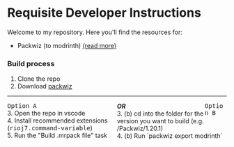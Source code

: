 # Requisite Developer Instructions

Welcome to my repository.
Here you'll find the resources for:

* Packwiz (to modrinth) [(read more)](https://github.com/comp500/packwiz#packwiz)


### Build process


1. Clone the repo
2. Download [packwiz](https://github.com/comp500/packwiz#packwiz)

---

<div style="width: 50%; float: left">
<kbd style="width: 20%; border-color: red">
Option A
</kbd> <br>
3. Open the repo in vscode <br>
4. Install recommended extensions <br> (<kbd>rioj7.command-variable</kbd>) <br>
5. Run the "Build .mrpack file" task
</div>
<div style="width: 50%; float: right" >
<kbd style="width: 20%; float: right; border-color: green">
Option B
</kbd> <b><i>OR</i></b> <br>
3. (b) cd into the folder for the version you want to build (e.g. /Packwiz/1.20.1) <br>
4. (b) Run `packwiz export modrinth` 
</div>



